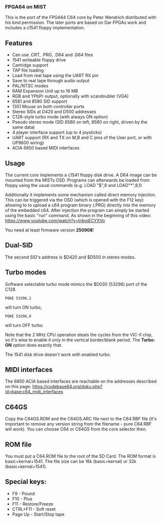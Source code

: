 ### FPGA64 on MIST

This is the port of the FPGA64 C64 core by Peter Wendrich distributed with
his kind permission. The later ports are based on Dar FPGAs work and includes
a c1541 floppy implementation.

## Features

- Can use .CRT, .PRG, .D64 and .G64 files
- 1541 writeable floppy drive
- Cartridge support
- TAP file loading
- Load from real tape using the UART RX pin
- Save to real tape through audio output
- PAL/NTSC modes
- RAM Expansion Unit up to 16 MB
- RGB and YPbPr output, optionally with scandoubler (VGA)
- 6581 and 8580 SID support
- 1351 Mouse on both controller ports
- Stereo SIDs at D420 and D500 addresses
- C128-style turbo mode (with always ON option)
- Pseudo stereo mode (SID 6580 on left, 8580 on right, driven by the same data)
- 4 player interface support (up to 4 joysticks)
- UART support (RX and TX on M,B and C pins of the User port, or with UP9600 wiring)
- ACIA 6850 based MIDI interfaces

## Usage

The current core implements a c1541 floppy disk drive. A D64 image can
be mounted from the MISTs OSD. Programs can afterwards be loaded from
floppy using the usual commands (e.g. LOAD "$",8 and LOAD"*",8,1)

Additionally it implements some mechanism called direct memory injection.
This can be triggered via the OSD (which is opened with the F12 key)
allowing to to upload a c64 program binary (.PRG) directly into the
memory of the embedded c64. After injection the program can simply be
started using the basic "run" command. As shown in the beginning of this
video: https://www.youtube.com/watch?v=tnboiECYXVo

You need at least firmware version **250908**!

## Dual-SID

The second SID's address is $D420 and $D500 in stereo modes.

## Turbo modes

Software selectable turbo mode mimics the $D030 (53296) port of the C128.

```
POKE 53296,1
```
will turn ON turbo,
```
POKE 53296,0
```
will turn OFF turbo.

Note that the 2 MHz CPU operation steals the cycles from the VIC-II chip,
so it's wise to enable it only in the vertical border/blank period.
The **Turbo: ON** option does exactly that.

The 1541 disk drive doesn't work with enabled turbo.

## MIDI interfaces

The 6850 ACIA based interfaces are reachable on the addresses described on this page:
https://codebase64.org/doku.php?id=base:c64_midi_interfaces

## C64GS

Copy the C64GS.ROM and the C64GS.ARC file next to the C64.RBF file
(it's important to remove any version string from the filename - pure
C64.RBF will work). You can choose C64 or C64GS from the core selector then.

## ROM file

You must put a C64.ROM file to the root of the SD Card. The ROM format is
basic+kernal+1541. The file size can be 16k (basic+kernal)
or 32k (basic+kernal+1541).

## Special keys:

- F9  - Pound
- F10 - Plus
- F11 - Restore/Freeze
- CTRL+F11 - Soft reset
- Page Up - Start/Stop tape
